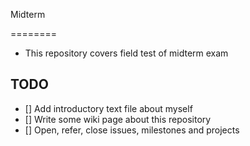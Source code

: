 Midterm

========
 * This repository covers field test of midterm exam



 ## TODO


  * [] Add introductory text file about myself
  * [] Write some wiki page about this repository
  * [] Open, refer, close issues, milestones and projects